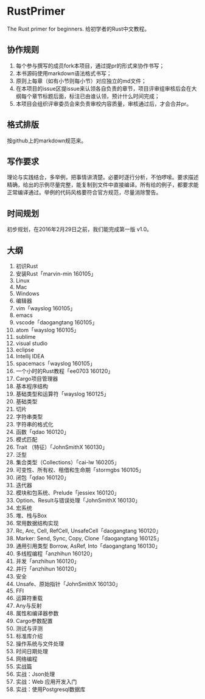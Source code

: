 # RustPrimer
The Rust primer for beginners.
给初学者的Rust中文教程。

## 协作规则

1. 每个参与撰写的成员fork本项目，通过提pr的形式来协作书写；
2. 本书源码使用markdown语法格式书写；
3. 原则上每章（如有小节则每小节）对应独立的md文件；
4. 在本项目的issue区提issue来认领各自负责的章节，项目评审组审核后会在大纲每个章节标题后面，标注已由谁认领，预计什么时间完成；
5. 本项目会组织评审委员会来负责审校内容质量，审核通过后，才会合并pr。

## 格式排版

按github上的markdown规范来。

## 写作要求

理论与实践结合，多举例，把事情讲清楚。必要时逐行分析，不怕啰嗦。要求描述精确，给出的示例尽量完整，能复制到文件中直接编译。所有给的例子，都要求能正常编译通过。举例的代码风格要符合官方规范，尽量消除警告。

## 时间规划

初步规划，在2016年2月29日之前，我们能完成第一版 v1.0。


## 大纲

1. 初识Rust
2. 安装Rust「marvin-min 160105」
  1. Linux
  2. Mac
  3. Windows
3. 编辑器
  1. vim「wayslog 160105」
  2. emacs
  3. vscode「daogangtang 160105」
  4. atom「wayslog 160105」
  5. sublime
  6. visual studio
  7. eclipse
  8. Intellij IDEA
  9. spacemacs「wayslog 160105」
4. 一个小时的Rust教程「ee0703 160120」
5. Cargo项目管理器
6. 基本程序结构
7. 基础类型和运算符「wayslog 160125」
  1. 基础类型
  2. 切片
  3. 字符串类型
  4. 字符串的格式化
9. 函数「qdao 160120」
9. 模式匹配
10. Trait （特征）「JohnSmithX 160130」
11. 泛型
12. 集合类型（Collections）「cai-lw 160205」
11. 可变性、所有权、租借和生命期「stormgbs 160105」
13. 闭包「qdao 160120」
14. 迭代器
15. 模块和包系统、Prelude「jessiex 160120」
16. Option、Result与错误处理「JohnSmithX 160130」
17. 宏系统
24. 堆、栈与Box
25. 常用数据结构实现
18. Rc, Arc, Cell, RefCell, UnsafeCell「daogangtang 160120」
19. Marker: Send, Sync, Copy, Clone「daogangtang 160125」
20. 通用引用类型 Borrow, AsRef, Into「daogangtang 160130」
21. 多线程编程「anzhihun 160120」
22. 并发「anzhihun 160120」
23. 并行「anzhihun 160120」
26. 安全
27. Unsafe、原始指针「JohnSmithX 160130」
28. FFI
29. 运算符重载
30. Any与反射
31. 属性和编译器参数
32. Cargo参数配置
32. 测试与评测
33. 标准库介绍
  1. 操作系统与文件处理
  2. 时间日期处理
  3. 网络编程
34. 实战篇
  1. 实战：Json处理
  2. 实战：Web 应用开发入门
  3. 实战：使用Postgresql数据库
